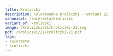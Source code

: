 ```yaml
---
title: Kroliczki
description: Kolorowanka Kroliczki - wariant 21
canonical: /zwierzeta/kroliczki
variant_of: kroliczki
image: /kroliczki/21/kroliczki-21.svg
pdf: /kroliczki/21/kroliczki-21.pdf
tags:
- zwierzeta
- kroliczki
---
```

